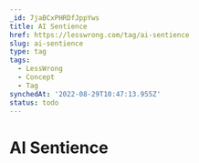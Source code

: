 ```yaml
---
_id: 7jaBCxPHRDfJppYws
title: AI Sentience
href: https://lesswrong.com/tag/ai-sentience
slug: ai-sentience
type: tag
tags:
  - LessWrong
  - Concept
  - Tag
synchedAt: '2022-08-29T10:47:13.955Z'
status: todo
---
```


# AI Sentience
